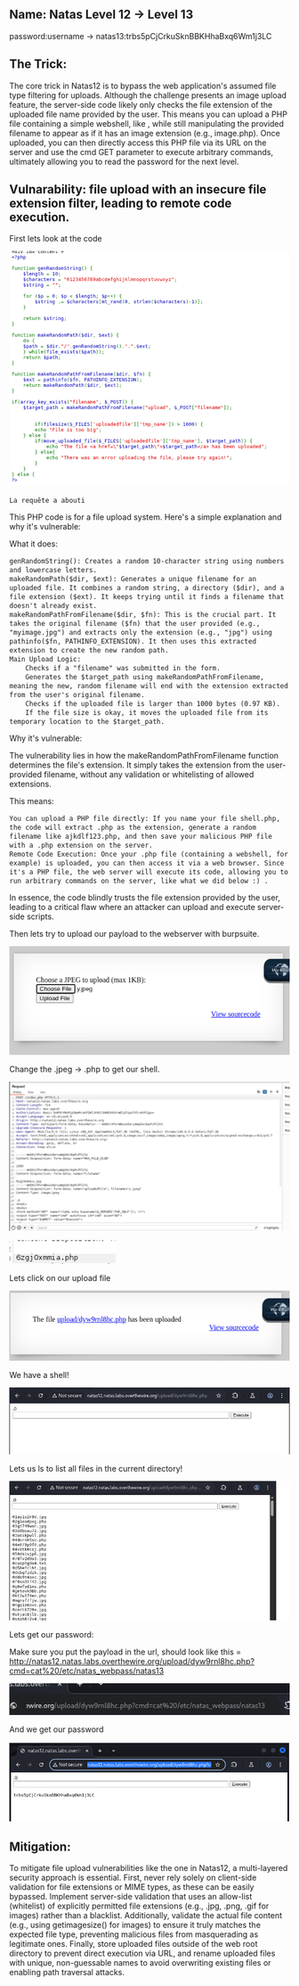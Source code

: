 ## Name: Natas Level 12 → Level 13

password:username ->
natas13:trbs5pCjCrkuSknBBKHhaBxq6Wm1j3LC

## The Trick: 

The core trick in Natas12 is to bypass the web application's assumed file type filtering for uploads. Although the challenge presents an image upload feature, the server-side code likely only checks the file extension of the uploaded file name provided by the user. This means you can upload a PHP file containing a simple webshell, like <?php passthru($_GET['cmd']); ?>, while still manipulating the provided filename to appear as if it has an image extension (e.g., image.php). Once uploaded, you can then directly access this PHP file via its URL on the server and use the cmd GET parameter to execute arbitrary commands, ultimately allowing you to read the password for the next level.

## Vulnarability: file upload with an insecure file extension filter, leading to remote code execution.

First lets look at the code

![Alt text for the image](source_code_13.png)

    La requête a abouti

This PHP code is for a file upload system. Here's a simple explanation and why it's vulnerable:

What it does:

    genRandomString(): Creates a random 10-character string using numbers and lowercase letters.
    makeRandomPath($dir, $ext): Generates a unique filename for an uploaded file. It combines a random string, a directory ($dir), and a file extension ($ext). It keeps trying until it finds a filename that doesn't already exist.
    makeRandomPathFromFilename($dir, $fn): This is the crucial part. It takes the original filename ($fn) that the user provided (e.g., "myimage.jpg") and extracts only the extension (e.g., "jpg") using pathinfo($fn, PATHINFO_EXTENSION). It then uses this extracted extension to create the new random path.
    Main Upload Logic:
        Checks if a "filename" was submitted in the form.
        Generates the $target_path using makeRandomPathFromFilename, meaning the new, random filename will end with the extension extracted from the user's original filename.
        Checks if the uploaded file is larger than 1000 bytes (0.97 KB).
        If the file size is okay, it moves the uploaded file from its temporary location to the $target_path.

Why it's vulnerable:

The vulnerability lies in how the makeRandomPathFromFilename function determines the file's extension. It simply takes the extension from the user-provided filename, without any validation or whitelisting of allowed extensions.

This means:

    You can upload a PHP file directly: If you name your file shell.php, the code will extract .php as the extension, generate a random filename like ajkdlf123.php, and then save your malicious PHP file with a .php extension on the server.
    Remote Code Execution: Once your .php file (containing a webshell, for example) is uploaded, you can then access it via a web browser. Since it's a PHP file, the web server will execute its code, allowing you to run arbitrary commands on the server, like what we did below :) .

In essence, the code blindly trusts the file extension provided by the user, leading to a critical flaw where an attacker can upload and execute server-side scripts.

Then lets try to upload our payload to the webserver with burpsuite.

![Alt text for the image](upload_payload.png)

Change the .jpeg -> .php to get our shell.

![Alt text for the image](changing_payload_name.png)

![Alt text for the image](change_payload_2.png)

Lets click on our upload file 

![Alt text for the image](click_on_link.png)

We have a shell!

![Alt text for the image](we_have_a_shell.png)

Lets us ls to list all files in the current directory!

![Alt text for the image](ls_command_13.png)


Lets get our password: 

Make sure you put the payload in the url, should look like this = http://natas12.natas.labs.overthewire.org/upload/dyw9rnl8hc.php?cmd=cat%20/etc/natas_webpass/natas13

![Alt text for the image](change_url_13.png)

And we get our password

![Alt text for the image](the_password_13.png)

## Mitigation: 
To mitigate file upload vulnerabilities like the one in Natas12, a multi-layered security approach is essential. First, never rely solely on client-side validation for file extensions or MIME types, as these can be easily bypassed. Implement server-side validation that uses an allow-list (whitelist) of explicitly permitted file extensions (e.g., .jpg, .png, .gif for images) rather than a blacklist. Additionally, validate the actual file content (e.g., using getimagesize() for images) to ensure it truly matches the expected file type, preventing malicious files from masquerading as legitimate ones. Finally, store uploaded files outside of the web root directory to prevent direct execution via URL, and rename uploaded files with unique, non-guessable names to avoid overwriting existing files or enabling path traversal attacks.
